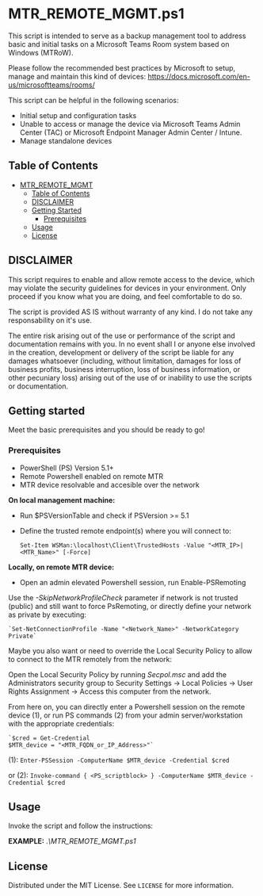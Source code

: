 # MTR_REMOTE_MGMT.ps1
This script is intended to serve as a backup management tool to address basic and initial tasks on a Microsoft Teams Room system based on Windows (MTRoW).

Please follow the recommended best practices by Microsoft to setup, manage and maintain this kind of devices:
https://docs.microsoft.com/en-us/microsoftteams/rooms/

This script can be helpful in the following scenarios:
- Initial setup and configuration tasks
- Unable to access or manage the device via Microsoft Teams Admin Center (TAC) or Microsoft Endpoint Manager Admin Center / Intune.
- Manage standalone devices

## Table of Contents

- [MTR_REMOTE_MGMT](#MTR_REMOTE_MGMT.ps1)
  - [Table of Contents](#table-of-contents)
  - [DISCLAIMER](#DISCLAIMER)
  - [Getting Started](#getting-started)
    - [Prerequisites](#prerequisites)    
  - [Usage](#usage)
  - [License](#license)

## DISCLAIMER
This script requires to enable and allow remote access to the device, which may violate the security guidelines for devices in your environment. Only proceed if you know what you are doing, and feel comfortable to do so.

The script is provided AS IS without warranty of any kind. I do not take any responsability on it's use.

The entire risk arising out of the use or performance of the script and documentation remains with you. In no event shall I or anyone else involved in the creation, development or delivery of the script be liable for any damages whatsoever (including, without limitation, damages for loss of business profits, business interruption, loss of business information, or other pecuniary loss) arising out of the use of or inability to use the scripts or documentation.

## Getting started

Meet the basic prerequisites and you should be ready to go!

### Prerequisites

- PowerShell (PS) Version 5.1+
- Remote Powershell enabled on remote MTR
- MTR device resolvable and accesible over the network

**On local management machine:**
- Run $PSVersionTable and check if PSVersion >= 5.1
- Define the trusted remote endpoint(s) where you will connect to:

    `Set-Item WSMan:\localhost\Client\TrustedHosts -Value "<MTR_IP>|<MTR_Name>" [-Force]`

**Locally, on remote MTR device:**
- Open an admin elevated Powershell session, run Enable-PSRemoting

Use the _-SkipNetworkProfileCheck_ parameter if network is not trusted (public) and still want to force PsRemoting, or directly define your network as private by executing:

    `Set-NetConnectionProfile -Name "<Network_Name>" -NetworkCategory Private`

Maybe you also want or need to override the Local Security Policy to allow to connect to the MTR remotely from the network:

  Open the Local Security Policy by running _Secpol.msc_ and add the Administrators security group to Security Settings -> Local Policies -> User Rights Assignment -> Access this computer from the network.

From here on, you can directly enter a Powershell session on the remote device (1), or run PS commands (2) from your admin server/workstation with the appropriate credentials:

    `$cred = Get-Credential
    $MTR_device = "<MTR_FQDN_or_IP_Address>"`

(1): 
    `Enter-PSSession -ComputerName $MTR_device -Credential $cred`

or (2):
    `Invoke-command { <PS_scriptblock> } -ComputerName $MTR_device -Credential $cred`

## Usage

Invoke the script and follow the instructions:



**EXAMPLE:**
_.\MTR_REMOTE_MGMT.ps1_

## License

Distributed under the MIT License. See `LICENSE` for more information.
